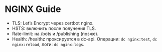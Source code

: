 # NGINX Guide
- TLS: Let’s Encrypt через certbot nginx.
- HSTS: включить после получения TLS.
- Rate-limit: на /bots и /publishing (позже).
- Health: /healthz проксируется в dc-api.
Операции: `dc nginx:test`, `dc nginx:reload`, логи: `dc nginx:logs`.
